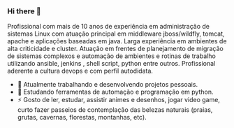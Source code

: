 ### Hi there 👋

<!--
**rafaelbgil/rafaelbgil** is a ✨ _special_ ✨ repository because its `README.md` (this file) appears on your GitHub profile.


Here are some ideas to get you started:

- 🔭 I’m currently working on ...
- 🌱 I’m currently learning ...
- 👯 I’m looking to collaborate on ...
- 🤔 I’m looking for help with ...
- 💬 Ask me about ...
- 📫 How to reach me: ...
- 😄 Pronouns: ...
- ⚡ Fun fact: ...
-->


Profissional com mais de 10 anos de experiência em administração de sistemas Linux com atuação principal em middleware jboss/wildfly, tomcat, apache e aplicações baseadas em java. Larga experiência em ambientes de alta criticidade e cluster. Atuação em frentes de planejamento de migração de sistemas complexos e automação de ambientes e rotinas de trabalho utilizando ansible, jenkins , shell script, python entre outros. Profissional aderente a cultura devops e com perfil autodidata.

- 🔭 Atualmente trabalhando e desenvolvendo projetos pessoais.
- 🌱 Estudando ferramentas de automação e programação em python.
- ⚡ Gosto de ler, estudar, assistir animes e desenhos, jogar video game, curto fazer passeios de contemplação das belezas naturais (praias, grutas, cavernas, florestas, montanhas, etc).
